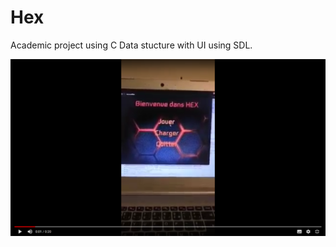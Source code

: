 # Hex

Academic project using C Data stucture with UI using SDL.

[![Watch the video](Demo.png)](https://drive.google.com/file/d/11tjRLi46bHWoBbIcnz7HKcRbfaAS5awH/view?usp=sharing)
